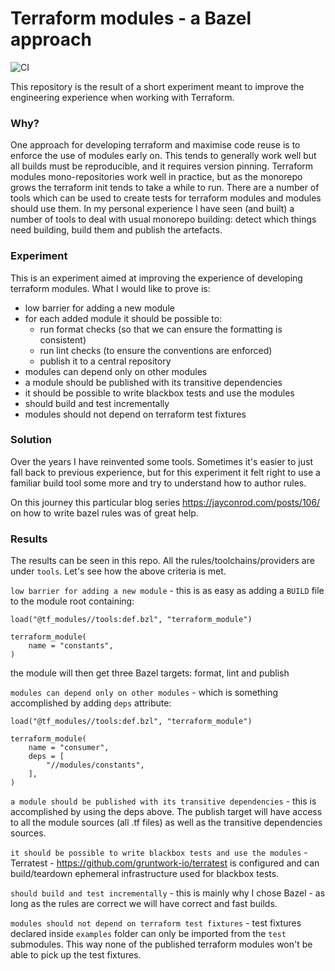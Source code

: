 # Terraform modules - a Bazel approach

![CI](https://github.com/dvulpe/bazel-terraform/workflows/CI/badge.svg?branch=master)

This repository is the result of a short experiment meant to improve the engineering experience when working with Terraform.

### Why?
One approach for developing terraform and maximise code reuse is to enforce the use of modules early on. 
This tends to generally work well but all builds must be reproducible, and it requires version pinning.
Terraform modules mono-repositories work well in practice, but as the monorepo grows the terraform init tends to take
a while to run. 
There are a number of tools which can be used to create tests for terraform modules and modules should use them.
In my personal experience I have seen (and built) a number of tools to deal with usual monorepo building: 
detect which things need building, build them and publish the artefacts.

### Experiment
This is an experiment aimed at improving the experience of developing terraform modules. What I would like to prove is:
- low barrier for adding a new module
- for each added module it should be possible to:
    - run format checks (so that we can ensure the formatting is consistent)
    - run lint checks (to ensure the conventions are enforced)
    - publish it to a central repository
- modules can depend only on other modules
- a module should be published with its transitive dependencies 
- it should be possible to write blackbox tests and use the modules 
- should build and test incrementally
- modules should not depend on terraform test fixtures

### Solution
Over the years I have reinvented some tools. Sometimes it's easier to just fall back to previous experience, but for this experiment 
it felt right to use a familiar build tool some more and try to understand how to author rules.

On this journey this particular blog series https://jayconrod.com/posts/106/ on how to write bazel rules was of great help.

### Results
The results can be seen in this repo. All the rules/toolchains/providers are under `tools`. Let's see how the above criteria is met.

`low barrier for adding a new module` - this is as easy as adding a `BUILD` file to the module root containing:
```
load("@tf_modules//tools:def.bzl", "terraform_module")

terraform_module(
    name = "constants",
)
```
the module will then get three Bazel targets: format, lint and publish

`modules can depend only on other modules` - which is something accomplished by adding `deps` attribute:
```
load("@tf_modules//tools:def.bzl", "terraform_module")

terraform_module(
    name = "consumer",
    deps = [
        "//modules/constants",
    ],
)
``` 

`a module should be published with its transitive dependencies` - this is accomplished by using the deps above. The
publish target will have access to all the module sources (all .tf files) as well as the transitive dependencies sources.
 
`it should be possible to write blackbox tests and use the modules` - Terratest - https://github.com/gruntwork-io/terratest 
is configured and can build/teardown ephemeral infrastructure used for blackbox tests.
 
`should build and test incrementally` - this is mainly why I chose Bazel - as long as the rules are correct we will have
correct and fast builds.

`modules should not depend on terraform test fixtures` - test fixtures declared inside `examples` folder can only be
imported from the `test` submodules. This way none of the published terraform modules won't be able to pick up the test fixtures. 
